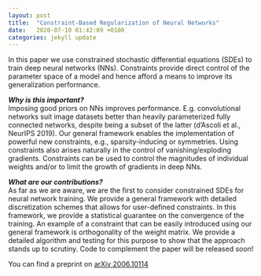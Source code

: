 ```yaml
---
layout: post
title:  "Constraint-Based Regularization of Neural Networks"
date:   2020-07-10 01:42:09 +0100
categories: jekyll update
---
```


In this paper we use constrained stochastic differential equations (SDEs) to train deep neural networks (NNs). Constraints provide direct control of the parameter space of a model and hence afford a means to improve its generalization performance. 

***Why is this important?*** <br>
Imposing good priors on NNs improves performance. E.g. convolutional networks suit image datasets better than heavily parameterized fully connected networks, despite being a subset of the latter (d’Ascoli et al., NeurIPS 2019). Our general framework enables the implementation of powerful new constraints, e.g., sparsity-inducing or symmetries. Using constraints also arises naturally in the control
of vanishing/exploding gradients. Constraints can be used to control the magnitudes of individual
weights and/or to limit the growth of gradients in deep NNs. 

***What are our contributions?*** <br> 
As far as we are aware, we are the first to consider constrained SDEs for neural network training. We provide a general framework with detailed discretization schemes that allows for user-defined constraints. In this framework, we provide a statistical guarantee on the convergence of the training.  An example of a constraint that can be easily introduced using our general framework is orthogonality of the weight
matrix. We provide a detailed algorithm and testing for this purpose to show that the approach stands up to scrutiny. Code to complement the paper will be released soon!

You can find a preprint on [arXiv 2006.10114](https://arxiv.org/abs/2006.10114)

